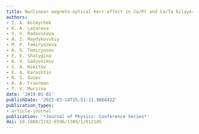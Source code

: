 ```yaml
---
title: Nonlinear magneto-optical Kerr effect in Co/Pt and Co/Ta bilayer films
authors:
- I. A. Kolmychek
- K. A. Lazareva
- V. V. Radovskaya
- A. I. Maydykovskiy
- M. P. Temiryazeva
- A. G. Temiryazev
- E. E. Shalygina
- A. V. Sadovnikov
- S. A. Nikitov
- E. A. Karashtin
- N. S. Gusev
- A. A. Fraerman
- T. V. Murzina
date: '2019-01-01'
publishDate: '2025-03-14T15:51:11.986642Z'
publication_types:
- article-journal
publication: '*Journal of Physics: Conference Series*'
doi: 10.1088/1742-6596/1389/1/012105
---
```

